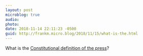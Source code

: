 ```yaml
---
layout: post
microblog: true
audio: 
photo: 
date: 2018-11-14 22:11:23 -0500
guid: http://frankm.micro.blog/2018/11/15/what-is-the.html
---
```

What is the [Constitutional definition of the press](https://legal-dictionary.thefreedictionary.com/Freedom+of+the+Press)?
